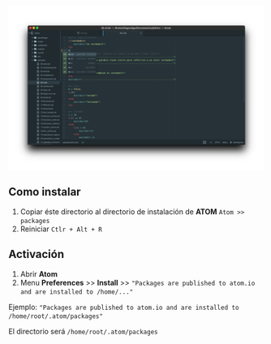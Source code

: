 ![AtomPlugin](https://github.com/lenguaje-latino/latino-atom-plugin/raw/master/screenshot.png "AtomPlugin")

## Como instalar

1. Copiar éste directorio al directorio de instalación de **ATOM** `` Atom >> packages ``
3. Reiniciar `Ctlr + Alt + R`

## Activación

1. Abrir **Atom**
3. Menu **Preferences** >> **Install** >> `"Packages are published to atom.io and are installed to /home/..."`

Ejemplo: `"Packages are published to atom.io and are installed to /home/root/.atom/packages"`

El directorio será `/home/root/.atom/packages`
